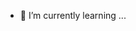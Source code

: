 - 🌱 I’m currently learning ...

<!---
gp-jtrollinger/gp-jtrollinger is a ✨ special ✨ repository because its `README.md` (this file) appears on your GitHub profile.
You can click the Preview link to take a look at your changes.
--->
